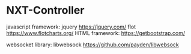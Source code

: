 # NXT-Controller

javascript framework:
 jquery	https://jquery.com/
 flot	https://www.flotcharts.org/
HTML framework:
 https://getbootstrap.com/
    
websocket library:
 libwebsock https://github.com/payden/libwebsock
